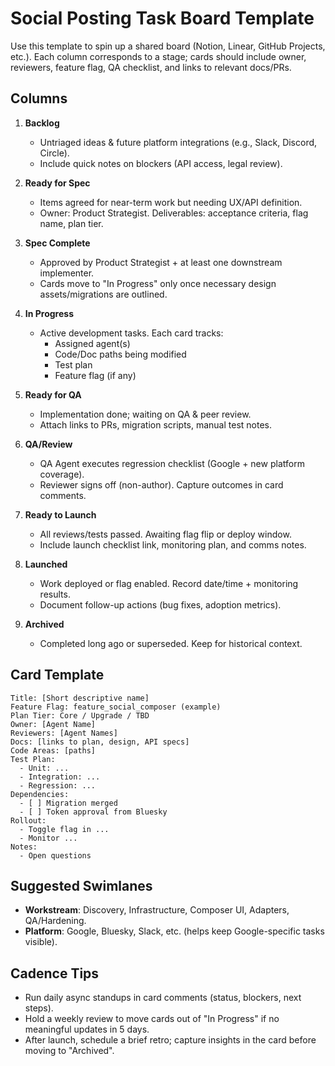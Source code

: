 # Social Posting Task Board Template

Use this template to spin up a shared board (Notion, Linear, GitHub Projects, etc.). Each column corresponds to a stage; cards should include owner, reviewers, feature flag, QA checklist, and links to relevant docs/PRs.

## Columns
1. **Backlog**
   - Untriaged ideas & future platform integrations (e.g., Slack, Discord, Circle).
   - Include quick notes on blockers (API access, legal review).

2. **Ready for Spec**
   - Items agreed for near-term work but needing UX/API definition.
   - Owner: Product Strategist. Deliverables: acceptance criteria, flag name, plan tier.

3. **Spec Complete**
   - Approved by Product Strategist + at least one downstream implementer.
   - Cards move to "In Progress" only once necessary design assets/migrations are outlined.

4. **In Progress**
   - Active development tasks. Each card tracks:
     - Assigned agent(s)
     - Code/Doc paths being modified
     - Test plan
     - Feature flag (if any)

5. **Ready for QA**
   - Implementation done; waiting on QA & peer review.
   - Attach links to PRs, migration scripts, manual test notes.

6. **QA/Review**
   - QA Agent executes regression checklist (Google + new platform coverage).
   - Reviewer signs off (non-author). Capture outcomes in card comments.

7. **Ready to Launch**
   - All reviews/tests passed. Awaiting flag flip or deploy window.
   - Include launch checklist link, monitoring plan, and comms notes.

8. **Launched**
   - Work deployed or flag enabled. Record date/time + monitoring results.
   - Document follow-up actions (bug fixes, adoption metrics).

9. **Archived**
   - Completed long ago or superseded. Keep for historical context.

## Card Template
```
Title: [Short descriptive name]
Feature Flag: feature_social_composer (example)
Plan Tier: Core / Upgrade / TBD
Owner: [Agent Name]
Reviewers: [Agent Names]
Docs: [links to plan, design, API specs]
Code Areas: [paths]
Test Plan:
  - Unit: ...
  - Integration: ...
  - Regression: ...
Dependencies:
  - [ ] Migration merged
  - [ ] Token approval from Bluesky
Rollout:
  - Toggle flag in ...
  - Monitor ...
Notes:
  - Open questions
```

## Suggested Swimlanes
- **Workstream**: Discovery, Infrastructure, Composer UI, Adapters, QA/Hardening.
- **Platform**: Google, Bluesky, Slack, etc. (helps keep Google-specific tasks visible).

## Cadence Tips
- Run daily async standups in card comments (status, blockers, next steps).
- Hold a weekly review to move cards out of "In Progress" if no meaningful updates in 5 days.
- After launch, schedule a brief retro; capture insights in the card before moving to "Archived".
